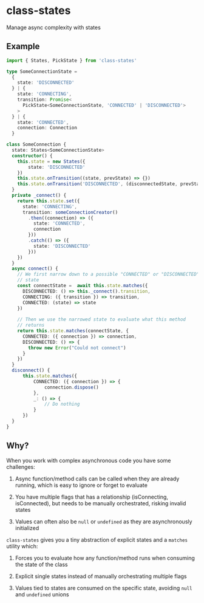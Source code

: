 # class-states
Manage async complexity with states

## Example

```ts
import { States, PickState } from 'class-states'

type SomeConnectionState =
  {
    state: 'DISCONNECTED'    
  } | {
    state: 'CONNECTING',
    transition: Promise<
      PickState<SomeConnectionState, 'CONNECTED' | 'DISCONNECTED'>
    >
  } | {
    state: 'CONNECTED',
    connection: Connection
  }

class SomeConnection {
  state: States<SomeConnectionState>
  constructor() {
    this.state = new States({
        state: 'DISCONNECTED'
    })
    this.state.onTransition((state, prevState) => {})
    this.state.onTransition('DISCONNECTED', (disconnectedState, prevState) => {})
  }
  private _connect() {
    return this.state.set({
      state: 'CONNECTING',
      transition: someConnectionCreator()
        .then((connection) => ({
          state: 'CONNECTED',
          connection
        }))
        .catch(() => ({
          state: 'DISCONNECTED'
        }))
    })
  }
  async connect() {
    // We first narrow down to a possible "CONNECTED" or "DISCONNECTED"
    // state
    const connectState =  await this.state.matches({
      DISCONNECTED: () => this._connect().transition,
      CONNECTING: ({ transition }) => transition,
      CONNECTED: (state) => state
    })
    
    // Then we use the narrowed state to evaluate what this method
    // returns
    return this.state.matches(connectState, {
      CONNECTED: ({ connection }) => connection,
      DISCONNECTED: () => {
        throw new Error("Could not connect")
      }
    })
  }
  disconnect() {
      this.state.matches({
          CONNECTED: ({ connection }) => {
              connection.dispose()
          },
          _: () => {
              // Do nothing
          }
      })
  }
}
```

## Why?
When you work with complex asynchronous code you have some challenges:

1. Async function/method calls can be called when they are already running, which is easy to ignore or forget to evaluate

2. You have multiple flags that has a relationship (isConnecting, isConnected), but needs to be manually orchestrated, risking invalid states

3. Values can often also be `null` or `undefined` as they are asynchronously initialized

`class-states` gives you a tiny abstraction of explicit states and a `matches` utility which:

1. Forces you to evaluate how any function/method runs when consuming the state of the class

2. Explicit single states instead of manually orchestrating multiple flags

3. Values tied to states are consumed on the specific state, avoiding `null` and `undefined` unions
